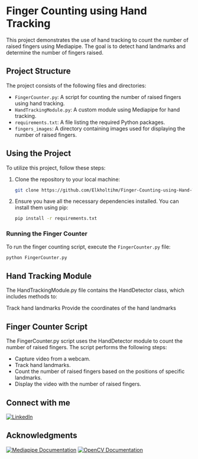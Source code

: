 # Finger Counting using Hand Tracking

This project demonstrates the use of hand tracking to count the number of raised fingers using Mediapipe. The goal is to detect hand landmarks and determine the number of fingers raised.

## Project Structure

The project consists of the following files and directories:

* `FingerCounter.py`: A script for counting the number of raised fingers using hand tracking.
* `HandTrackingModule.py`: A custom module using Mediapipe for hand tracking.
* `requirements.txt`: A file listing the required Python packages.
* `fingers_images`: A directory containing images used for displaying the number of raised fingers.

## Using the Project

To utilize this project, follow these steps:

1. Clone the repository to your local machine:

    ```bash
    git clone https://github.com/Elkholtihm/Finger-Counting-using-Hand-Tracking.git
    ```

2. Ensure you have all the necessary dependencies installed. You can install them using pip:

    ```bash
    pip install -r requirements.txt
    ```

### Running the Finger Counter

To run the finger counting script, execute the `FingerCounter.py` file:

```bash
python FingerCounter.py
```

## Hand Tracking Module
The HandTrackingModule.py file contains the HandDetector class, which includes methods to:

Track hand landmarks
Provide the coordinates of the hand landmarks

## Finger Counter Script
The FingerCounter.py script uses the HandDetector module to count the number of raised fingers. The script performs the following steps:

* Capture video from a webcam.
* Track hand landmarks.
* Count the number of raised fingers based on the positions of specific landmarks.
* Display the video with the number of raised fingers.

## Connect with me
[![LinkedIn](https://img.shields.io/badge/LinkedIn-0077B5?style=for-the-badge&logo=linkedin&logoColor=white)](https://www.linkedin.com/in/hamza-kholti-075288209/)

## Acknowledgments
[![Mediapipe Documentation](https://img.shields.io/badge/Mediapipe-Documentation-0A66C2?style=for-the-badge&logo=mediapipe&logoColor=white)](https://ai.google.dev/edge/mediapipe/solutions/guide) 
[![OpenCV Documentation](https://img.shields.io/badge/OpenCV-Documentation-5C3EE8?style=for-the-badge&logo=opencv&logoColor=white)](https://docs.opencv.org/4.x/d6/d00/tutorial_py_root.html)
